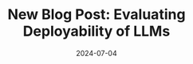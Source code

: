 ---
title: "New Blog Post: Evaluating Deployability of LLMs"
date: 2024-07-04
venue: "IIT Madras"
link: "https://cerai.substack.com/p/evaluating-deployability-of-llms"
draft: false
---